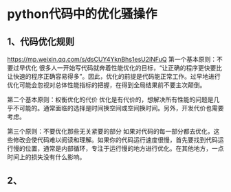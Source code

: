 # python代码中的优化骚操作

## 1、代码优化规则
https://mp.weixin.qq.com/s/dsCUY4YknBhs1esU2lNFuQ
第一个基本原则：不要过早优化
很多人一开始写代码就奔着性能优化的目标，“让正确的程序更快要比让快速的程序正确容易得多”。因此，优化的前提是代码能正常工作。过早地进行优化可能会忽视对总体性能指标的把握，在得到全局结果前不要主次颠倒。

第二个基本原则：权衡优化的代价
优化是有代价的，想解决所有性能的问题是几乎不可能的。通常面临的选择是时间换空间或空间换时间。另外，开发代价也需要考虑。

第三个原则：不要优化那些无关紧要的部分
如果对代码的每一部分都去优化，这些修改会使代码难以阅读和理解。如果你的代码运行速度很慢，首先要找到代码运行慢的位置，通常是内部循环，专注于运行慢的地方进行优化。在其他地方，一点时间上的损失没有什么影响。

## 2、
















